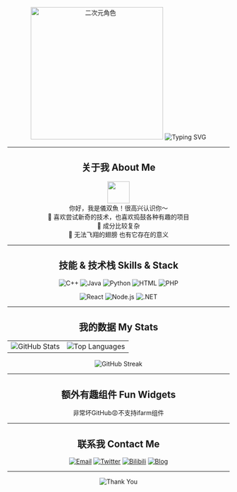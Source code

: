 <!-- 
    欢迎使用这份 README 模板！
    你可以根据自己的喜好修改文字、图片、徽章与数据。
    二次元风格的插画请自备，下面只是示意占位。
    在你自己的 GitHub Profile 仓库中使用时，需要将 `username` 替换成你的 GitHub 用户名。
-->

<!-- 顶部看板娘与欢迎Banner -->
<p align="center">
  <!-- 使用自己喜欢的二次元角色插图 -->
  <img src="https://www.iryougi.com/wp-content/uploads/2025/09/1758438328-ch103.png" alt="二次元角色" width="300" />

  <!-- 欢迎Banner（可使用ASCII ART或工具生成） -->
  <!-- 欢迎Banner：使用readme-typing-svg定制文字 -->
  <img src="https://readme-typing-svg.herokuapp.com?font=%E8%8B%B1%E9%BA%BB%E4%BB%96&size=30&duration=4000&color=FFFFFF&center=true&vCenter=true&width=600&height=80&lines=KAMITSUBAKI+STUDIO;🌸神椿仮想世界斫究開発部" alt="Typing SVG" />
</p>

---

<!-- 自我介绍区 -->
<h2 align="center">关于我 About Me</h2>

<p align="center">
  <img src="https://media.giphy.com/media/QyJ0We4GHpjBa/giphy.gif" width="50" /> <br>
  你好，我是儀双魚！很高兴认识你～<br>
  🌸 喜欢尝试新奇的技术，也喜欢捣鼓各种有趣的项目<br>
  🎀 成分比较复杂<br>
  💖 无法飞翔的翅膀 也有它存在的意义
</p>

---

<!-- Skill 栏与徽章 -->
<h2 align="center">技能 & 技术栈 Skills & Stack</h2>
<p align="center">
  <!-- 编程语言徽章 -->
  <img src="https://img.shields.io/badge/C++-00599C?style=flat-square&logo=c%2B%2B&logoColor=white" alt="C++" />
  <img src="https://img.shields.io/badge/Java-007396?style=flat-square&logo=java&logoColor=white" alt="Java" />
  <img src="https://img.shields.io/badge/Python-3776AB?style=flat-square&logo=python&logoColor=ffffff" alt="Python" />
  <img src="https://img.shields.io/badge/HTML-E34F26?style=flat-square&logo=html5&logoColor=ffffff" alt="HTML" />
  <img src="https://img.shields.io/badge/PHP-777BB4?style=flat-square&logo=php&logoColor=ffffff" alt="PHP" />
</p>

<p align="center">
  <!-- 框架与工具徽章 -->
  <img src="https://img.shields.io/badge/React-61DAFB?style=flat-square&logo=react&logoColor=000000" alt="React" />
  <img src="https://img.shields.io/badge/Node.js-339933?style=flat-square&logo=node.js&logoColor=ffffff" alt="Node.js" />
  <img src="https://img.shields.io/badge/.NET-512BD4?style=flat-square&logo=.net&logoColor=ffffff" alt=".NET" />
</p>

---

<!-- 动态数据展示 -->
<h2 align="center">我的数据 My Stats</h2>
<p align="center">
  <table>
    <tr>
      <td>
        <img src="https://github-readme-stats.vercel.app/api?username=iRyougi&show_icons=true&title_color=bc719a&text_color=35307a&icon_color=bc719a&bg_color=00000000&border_color=35307a&border_radius=8&include_all_commits=true&hide_border=false&custom_title=iRyougi's%20GitHub%20Stats" alt="GitHub Stats" />
      </td>
      <td>
        <!-- 通过card_width统一宽度 -->
        <img src="https://github-readme-stats.vercel.app/api/top-langs/?username=iRyougi&layout=compact&title_color=bc719a&text_color=35307a&icon_color=bc719a&bg_color=00000000&border_color=35307a&border_radius=8&hide_border=false&card_width=300" alt="Top Languages" />
      </td>
    </tr>
  </table>
</p>

<p align="center">
  <!-- GitHub Streak -->
  <img src="https://streak-stats.demolab.com/?user=iRyougi&theme=radical" alt="GitHub Streak" />
</p>

---

<!-- 动态小组件 (动漫追番进度/音乐播放等 - 这些需要额外服务支持，这里仅示例) -->
<h2 align="center">额外有趣组件 Fun Widgets</h2>
<p align="center">非常坏GitHub😡不支持ifarm组件</p>

---

<!-- 联系方式与社交连接 -->
<h2 align="center">联系我 Contact Me</h2>
<p align="center">
  <!-- 替换成你自己的链接 -->
  <a href="mailto:iryougi@iryougi.com"><img src="https://img.shields.io/badge/Email-D14836?style=flat-square&logo=gmail&logoColor=white" alt="Email"></a>
  <a href="https://twitter.com/iRyougi_" target="_blank"><img src="https://img.shields.io/badge/Twitter-1DA1F2?style=flat-square&logo=twitter&logoColor=white" alt="Twitter"></a>
  <a href="https://space.bilibili.com/106724280" target="_blank"><img src="https://img.shields.io/badge/Bilibili-00A1D6?style=flat-square&logo=bilibili&logoColor=white" alt="Bilibili"></a>
  <a href="https://www.iryougi.com" target="_blank"><img src="https://img.shields.io/badge/Blog-FFA500?style=flat-square&logo=rss&logoColor=white" alt="Blog"></a>
</p>

---

<p align="center">
  <!-- 更改为与你的主色调一致的颜色 -->
  <img src="https://readme-typing-svg.herokuapp.com?color=bc719a&size=18&center=true&vCenter=true&lines=感谢看到这里！;希望能在这里找到灵感！" alt="Thank You" />
</p>
